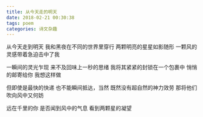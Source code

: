 ```yaml
---
title: 从今天走的明天
date: 2018-02-21 00:30:38
tags: poem
categories: 诗文杂趣
---
```


从今天走到明天
我和黑夜在不同的世界里穿行
两颗明亮的星星如影随形
一颗风的灵感带着急迫击中了我

一瞬间的灵光乍现
来不及回味上一秒的思绪
我将其紧紧的封锁在一个包裹中
悄悄的邮寄给你
我想这样做

但即使是最快的快递
也不能瞬间抵达，当然
既然没有超自然的神力效劳
那将他们吹向风中又何妨

远在千里的你
是否闻到风中的气息
看到两颗星的凝望

